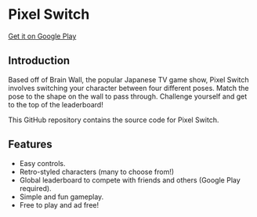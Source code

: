 # Pixel Switch
[Get it on Google Play](https://play.google.com/store/apps/details?id=ca.BlankSpace.PixelSwitch)

Introduction
--------------------
Based off of Brain Wall, the popular Japanese TV game show, Pixel Switch involves switching your character between four different poses. 
Match the pose to the shape on the wall to pass through. Challenge yourself and get to the top of the leaderboard!

This GitHub repository contains the source code for Pixel Switch.

Features
--------------------
- Easy controls.
- Retro-styled characters (many to choose from!)
- Global leaderboard to compete with friends and others (Google Play required).
- Simple and fun gameplay.
- Free to play and ad free!
